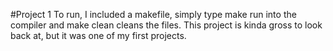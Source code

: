 #Project 1
To run, I included a makefile, simply type make run into the compiler and make clean cleans the files. This project is kinda gross to look back at, but it was one of my first projects.
